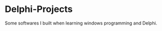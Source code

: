 Delphi-Projects
===============

Some softwares I built when learning windows programming and Delphi.
